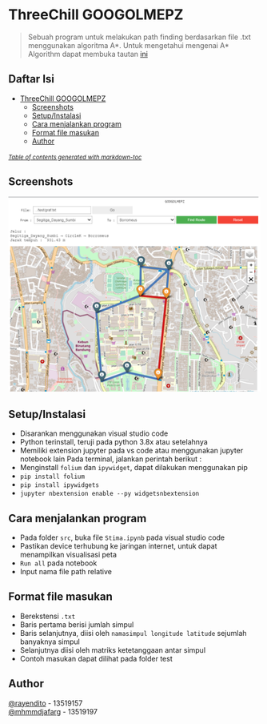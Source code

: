 # ThreeChill GOOGOLMEPZ
> Sebuah program untuk melakukan path finding berdasarkan file .txt menggunakan algoritma A*. Untuk mengetahui mengenai A* Algorithm dapat membuka tautan [ini](https://www.geeksforgeeks.org/a-search-algorithm/)

## Daftar Isi
- [ThreeChill GOOGOLMEPZ](#threechill-googolmepz)
  * [Screenshots](#screenshots)
  * [Setup/Instalasi](#setup-instalasi)
  * [Cara menjalankan program](#cara-menjalankan-program)
  * [Format file masukan](#format-file-masukan)
  * [Author](#author)

<small><i><a href='http://ecotrust-canada.github.io/markdown-toc/'>Table of contents generated with markdown-toc</a></i></small>


## Screenshots
![TampilanMGOOGOLMEPZ](./test/img/screenshot.png)

## Setup/Instalasi
- Disarankan menggunakan visual studio code
- Python terinstall, teruji pada python 3.8x atau setelahnya
- Memiliki extension jupyter pada vs code atau menggunakan jupyter notebook lain
Pada terminal, jalankan perintah berikut :
- Menginstall `folium` dan `ipywidget`, dapat dilakukan menggunakan pip
- `pip install folium`
- `pip install ipywidgets`
- `jupyter nbextension enable --py widgetsnbextension`

## Cara menjalankan program
- Pada folder `src`, buka file `Stima.ipynb` pada visual studio code
- Pastikan device terhubung ke jaringan internet, untuk dapat menampilkan visualisasi peta
- `Run all` pada notebook
- Input nama file path relative

## Format file masukan
- Berekstensi `.txt`
- Baris pertama berisi jumlah simpul
- Baris selanjutnya, diisi oleh `namasimpul longitude latitude` sejumlah banyaknya simpul
- Selanjutnya diisi oleh matriks ketetanggaan antar simpul
- Contoh masukan dapat dilihat pada folder test


## Author
[@rayendito](https://github.com/rayendito) - 13519157\
[@mhmmdjafarg](https://github.com/mhmmdjafarg) - 13519197

